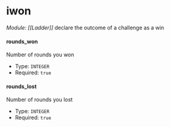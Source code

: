 # iwon
*Module: [[Ladder]]*
declare the outcome of a challenge as a win
#### rounds_won
Number of rounds you won
- Type: `INTEGER`
- Required: `true`
#### rounds_lost
Number of rounds you lost
- Type: `INTEGER`
- Required: `true`
